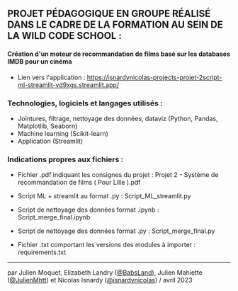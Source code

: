 ## PROJET PÉDAGOGIQUE EN GROUPE RÉALISÉ DANS LE CADRE DE LA FORMATION AU SEIN DE LA WILD CODE SCHOOL : 
#### Création d'un moteur de recommandation de films basé sur les databases IMDB pour un cinéma
- Lien vers l'application : https://isnardynicolas-projects-projet-2script-ml-streamlit-yd9xgs.streamlit.app/

### Technologies, logiciels et langages utilisés : 
- Jointures, filtrage, nettoyage des données, dataviz (Python, Pandas, Matplotlib, Seaborn)
- Machine learning (Scikit-learn)
- Application (Streamlit)

### Indications propres aux fichiers : 
- Fichier .pdf indiquant les consignes du projet : Projet 2 - Système de recommandation de films ( Pour Lille ).pdf

- Script ML + streamlit au format .py : Script_ML_streamlit.py

- Script de nettoyage des données format .ipynb : Script_merge_final.ipynb 

- Script de nettoyage des données format .py : Script_merge_final.py

- Fichier .txt comportant les versions des modules à importer : requirements.txt 

-------------------------------------------
par Julien Moquet, Elizabeth Landry ([@BabsLand](https://github.com/babsland)), Julien Mahiette ([@JulienMhtt](https://github.com/JulienMhtt)) et Nicolas Isnardy ([@isnardynicolas](https://github.com/isnardynicolas)) / avril 2023 
